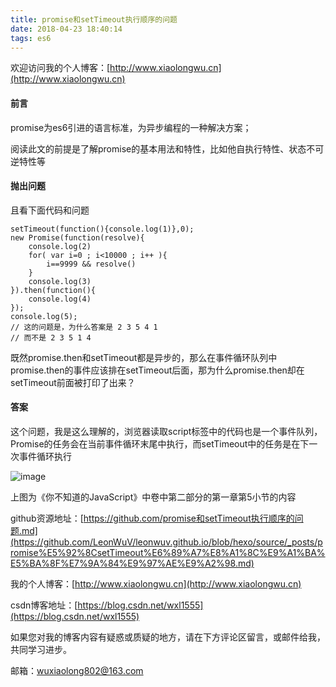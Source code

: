 ```yaml
---
title: promise和setTimeout执行顺序的问题
date: 2018-04-23 18:40:14
tags: es6
---
```

欢迎访问我的个人博客：[http://www.xiaolongwu.cn](http://www.xiaolongwu.cn)

#### 前言
promise为es6引进的语言标准，为异步编程的一种解决方案；

阅读此文的前提是了解promise的基本用法和特性，比如他自执行特性、状态不可逆特性等

#### 抛出问题
且看下面代码和问题
```
setTimeout(function(){console.log(1)},0);
new Promise(function(resolve){
    console.log(2)
    for( var i=0 ; i<10000 ; i++ ){
        i==9999 && resolve()
    }
    console.log(3)
}).then(function(){
    console.log(4)
});
console.log(5);
// 这的问题是，为什么答案是 2 3 5 4 1
// 而不是 2 3 5 1 4
 ```
 既然promise.then和setTimeout都是异步的，那么在事件循环队列中  promise.then的事件应该排在setTimeout后面，那为什么promise.then却在setTimeout前面被打印了出来？
 
#### 答案

这个问题，我是这么理解的，浏览器读取script标签中的代码也是一个事件队列，Promise的任务会在当前事件循环末尾中执行，而setTimeout中的任务是在下一次事件循环执行

![image](https://segmentfault.com/img/bVPkJb?w=1350&h=926)

上图为《你不知道的JavaScript》中卷中第二部分的第一章第5小节的内容


github资源地址：[https://github.com/promise和setTimeout执行顺序的问题.md](https://github.com/LeonWuV/leonwuv.github.io/blob/hexo/source/_posts/promise%E5%92%8CsetTimeout%E6%89%A7%E8%A1%8C%E9%A1%BA%E5%BA%8F%E7%9A%84%E9%97%AE%E9%A2%98.md)

我的个人博客：[http://www.xiaolongwu.cn](http://www.xiaolongwu.cn)

csdn博客地址：[https://blog.csdn.net/wxl1555](https://blog.csdn.net/wxl1555)

如果您对我的博客内容有疑惑或质疑的地方，请在下方评论区留言，或邮件给我，共同学习进步。

邮箱：wuxiaolong802@163.com
